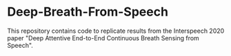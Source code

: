 # Deep-Breath-From-Speech
This repository contains code to replicate results from the Interspeech 2020 paper "Deep Attentive End-to-End Continuous Breath Sensing from Speech".

